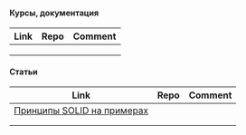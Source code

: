 
#### Курсы, документация
| Link                                                                                                                                        | Repo                                                          | Comment                                                        |
| ------------------------------------------------------------------------------------------------------------------------------------------- | ------------------------------------------------------------- | -------------------------------------------------------------- |
|                                                              |                                                               |                                                                |
|                   |                                                               |  |
|                                                                                                                                             |                                                               |                                                                |


#### Статьи
| Link | Repo | Comment |
| ---- | ---- | ------- |
| [Принципы SOLID на примерах](https://habr.com/ru/articles/688530/)     |      |         |
|      |      |         |
|      |      |         |







